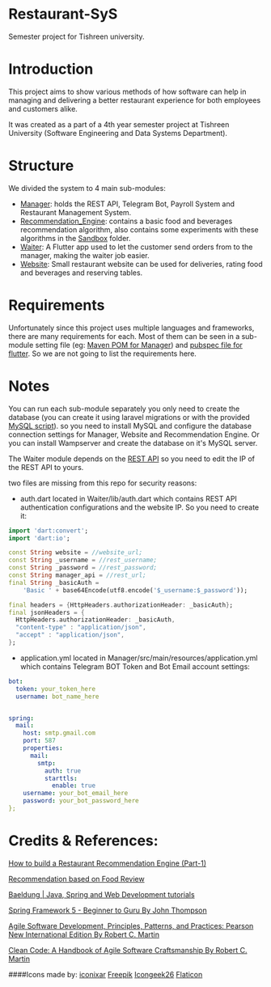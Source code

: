 # Restaurant-SyS
Semester project for Tishreen university.

# Introduction
This project aims to show various methods of how software can help in managing and delivering a better restaurant experience for both employees and customers alike.

It was created as a part of a 4th year semester project at Tishreen University (Software Engineering and Data Systems Department).

# Structure
We divided the system to 4 main sub-modules:
*   [Manager](Manager): holds the REST API, Telegram Bot, Payroll System and Restaurant Management System.
*   [Recommendation_Engine](Recommendation_Engine): contains a basic food and beverages recommendation algorithm, also contains some experiments with these algorithms in the [Sandbox](Recommendation_Engine/sandbox) folder.
*   [Waiter](Waiter): A Flutter app used to let the customer send orders from to the manager, making the waiter job easier.
*   [Website](Website): Small restaurant website can be used for deliveries, rating food and beverages and reserving tables.

# Requirements
Unfortunately since this project uses multiple languages and frameworks, there are many requirements for each.
Most of them can be seen in a sub-module setting file (eg: [Maven POM for Manager](Manager/pom.xml))  and [pubspec file for flutter](Waiter/pubspec.yaml).
So we are not going to list the requirements here.

# Notes
You can run each sub-module separately you only need to create the database (you can create it using laravel migrations or with the provided [MySQL script](schema.sql)). so you need to install MySQL and configure the database connection settings for Manager, Website and Recommendation Engine.
Or you can install Wampserver and create the database on it's MySQL server.

The Waiter module depends on the [REST API](Manager/src/main/java/org/thekiddos/manager/api) so you need to edit the IP of the REST API to yours.

two files are missing from this repo for security reasons:
*   auth.dart located in Waiter/lib/auth.dart which contains REST API authentication configurations and the website IP. So you need to create it:

```dart
import 'dart:convert';
import 'dart:io';

const String website = //website_url;
const String _username = //rest_username;
const String _password = //rest_password;
const String manager_api = //rest_url;
final String _basicAuth =
    'Basic ' + base64Encode(utf8.encode('$_username:$_password'));

final headers = {HttpHeaders.authorizationHeader: _basicAuth};
final jsonHeaders = {
  HttpHeaders.authorizationHeader: _basicAuth,
  "content-type" : "application/json",
  "accept" : "application/json",
};
```

*   application.yml located in Manager/src/main/resources/application.yml which contains Telegram BOT Token and Bot Email account settings:

```yaml
bot:
  token: your_token_here
  username: bot_name_here


spring:
  mail:
    host: smtp.gmail.com
    port: 587
    properties:
      mail:
        smtp:
          auth: true
          starttls:
            enable: true
    username: your_bot_email_here
    password: your_bot_password_here
};
```

# Credits & References:
[How to build a Restaurant Recommendation Engine (Part-1)](https://medium.com/analytics-vidhya/how-to-build-a-restaurant-recommendation-engine-part-1-21aadb5dac6e)

[Recommendation based on Food Review](https://www.kaggle.com/saurav9786/recommendation-based-on-food-review)

[Baeldung | Java, Spring and Web Development tutorials](https://www.baeldung.com)

[Spring Framework 5 - Beginner to Guru By John Thompson](https://courses.springframework.guru/p/spring-framework-5-begginer-to-guru)

[Agile Software Development, Principles, Patterns, and Practices: Pearson New International Edition By Robert C. Martin](https://www.amazon.com/Software-Development-Principles-Patterns-Practices/dp/B00EKYL83K)

[Clean Code: A Handbook of Agile Software Craftsmanship By Robert C. Martin](https://www.amazon.com/Robert-C-Martin/dp/0132350882/ref=pd_lpo_14_t_1/137-1734554-1112703?_encoding=UTF8&pd_rd_i=0132350882&pd_rd_r=4d40075e-61bf-42be-8a8f-60643a8b3a47&pd_rd_w=rSC8a&pd_rd_wg=OCNhp&pf_rd_p=7b36d496-f366-4631-94d3-61b87b52511b&pf_rd_r=HN23GGB2KHY7XWS2YPD5&psc=1&refRID=HN23GGB2KHY7XWS2YPD5)

####Icons made by:
[iconixar](https://www.flaticon.com/authors/iconixar)
[Freepik](https://www.flaticon.com/authors/freepik)
[Icongeek26](https://www.flaticon.com/authors/icongeek26)
[Flaticon](https://www.flaticon.com)